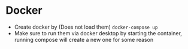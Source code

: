 # Docker 
- Create  docker by (Does not load them)
 `docker-compose up`
- Make sure to run them via docker desktop by starting the container, running compose will create a new one for some reason

